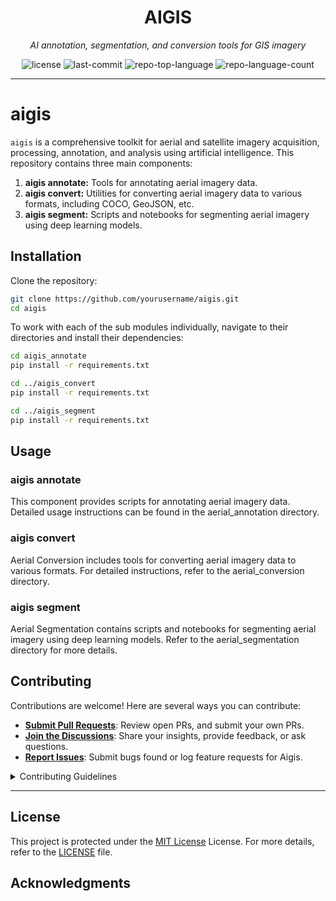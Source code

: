 <p align="center">
    <h1 align="center">AIGIS</h1>
</p>
<p align="center">
    <em>AI annotation, segmentation, and conversion tools for GIS imagery</em>
</p>
<p align="center">
	<img src="https://img.shields.io/github/license/Sydney-Informatics-Hub/aigis?style=flat&color=0080ff" alt="license">
	<img src="https://img.shields.io/github/last-commit/Sydney-Informatics-Hub/aigis?style=flat&color=0080ff" alt="last-commit">
	<img src="https://img.shields.io/github/languages/top/Sydney-Informatics-Hub/aigis?style=flat&color=0080ff" alt="repo-top-language">
	<img src="https://img.shields.io/github/languages/count/Sydney-Informatics-Hub/aigis?style=flat&color=0080ff" alt="repo-language-count">
<p>
<p align="center">
	</p>
<hr>

# aigis

`aigis` is a comprehensive toolkit for aerial and satellite imagery acquisition, processing, annotation, and analysis using artificial intelligence. This repository contains three main components:

1. **aigis annotate:** Tools for annotating aerial imagery data.
2. **aigis convert:** Utilities for converting aerial imagery data to various formats, including COCO, GeoJSON, etc.
3. **aigis segment:** Scripts and notebooks for segmenting aerial imagery using deep learning models.

## Installation

Clone the repository:

```bash
git clone https://github.com/yourusername/aigis.git
cd aigis
```

To work with each of the sub modules individually, navigate to their directories and install their dependencies:

```bash
cd aigis_annotate
pip install -r requirements.txt
```

```bash
cd ../aigis_convert
pip install -r requirements.txt
```

```bash
cd ../aigis_segment
pip install -r requirements.txt
```

## Usage

### aigis annotate
This component provides scripts for annotating aerial imagery data. Detailed usage instructions can be found in the aerial_annotation directory.

### aigis convert
Aerial Conversion includes tools for converting aerial imagery data to various formats. For detailed instructions, refer to the aerial_conversion directory.

### aigis segment
Aerial Segmentation contains scripts and notebooks for segmenting aerial imagery using deep learning models. Refer to the aerial_segmentation directory for more details.

##  Contributing

Contributions are welcome! Here are several ways you can contribute:

- **[Submit Pull Requests](https://github/Sydney-Informatics-Hub/aigis/blob/main/CONTRIBUTING.md)**: Review open PRs, and submit your own PRs.
- **[Join the Discussions](https://github/Sydney-Informatics-Hub/aigis/discussions)**: Share your insights, provide feedback, or ask questions.
- **[Report Issues](https://github/Sydney-Informatics-Hub/aigis/issues)**: Submit bugs found or log feature requests for Aigis.

<details closed>
    <summary>Contributing Guidelines</summary>

1. **Fork the Repository**: Start by forking the project repository to your GitHub account.
2. **Clone Locally**: Clone the forked repository to your local machine using a Git client.
   ```sh
   git clone https://github.com/Sydney-Informatics-Hub/aigis
   ```
3. **Create a New Branch**: Always work on a new branch, giving it a descriptive name.
   ```sh
   git checkout -b new-feature-x
   ```
4. **Make Your Changes**: Develop and test your changes locally.
5. **Commit Your Changes**: Commit with a clear message describing your updates.
   ```sh
   git commit -m 'Implemented new feature x.'
   ```
6. **Push to GitHub**: Push the changes to your forked repository.
   ```sh
   git push origin new-feature-x
   ```
7. **Submit a Pull Request**: Create a PR against the original project repository. Clearly describe the changes and their motivations.

Once your PR is reviewed and approved, it will be merged into the main branch.

</details>

---

##  License

This project is protected under the [MIT License](https://github.com/Sydney-Informatics-Hub/aigis/tree/gc-patch1?tab=License-1-ov-file) License. For more details, refer to the [LICENSE](https://github.com/Sydney-Informatics-Hub/aigis/tree/gc-patch1?tab=License-1-ov-file) file.


##  Acknowledgments
